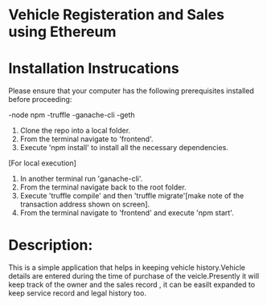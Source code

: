 # Vehicle Registeration and Sales using Ethereum


# Installation Instrucations

Please ensure that your computer has the following prerequisites installed before proceeding:

-node npm
-truffle
-ganache-cli
-geth


1) Clone the repo into a local folder.
2) From the terminal navigate to 'frontend'.
3) Execute 'npm install' to install all the necessary dependencies.

[For local execution] 
1) In another terminal run 'ganache-cli'.
2) From the terminal navigate back to the root folder.
3) Execute 'truffle compile' and then 'truffle migrate'[make note of the transaction address shown on screen].
4) From the terminal navigate to 'frontend' and execute 'npm start'.


# Description:

This is a simple application that helps in keeping vehicle history.Vehicle details are entered during the time
of purchase of the veicle.Presently it will keep track of the owner and the sales record , it can be easilt 
expanded to keep service record and legal history too.
